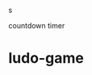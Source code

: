 





































s




countdown timer






















# ludo-game


















